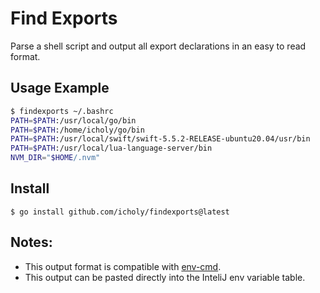 # Find Exports

Parse a shell script and output all export declarations in an easy to read format.

## Usage Example

``` sh
$ findexports ~/.bashrc
PATH=$PATH:/usr/local/go/bin
PATH=$PATH:/home/icholy/go/bin
PATH=$PATH:/usr/local/swift/swift-5.5.2-RELEASE-ubuntu20.04/usr/bin
PATH=$PATH:/usr/local/lua-language-server/bin
NVM_DIR="$HOME/.nvm"
```

## Install

```
$ go install github.com/icholy/findexports@latest
```

## Notes:

* This output format is compatible with [env-cmd](https://www.npmjs.com/package/env-cmd).
* This output can be pasted directly into the InteliJ env variable table.
